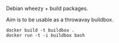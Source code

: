 Debian wheezy + build packages.

Aim is to be usable as a throwavay buildbox.

```
docker build -t buildbox .
docker run -t -i buildbox bash
```

